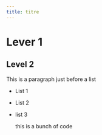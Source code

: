 ```yaml
---
title: titre 
---
```


# Lever 1
## Level 2

This is a paragraph just before a list

* List 1
* List 2
* list 3

    this is a bunch of code


